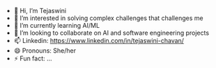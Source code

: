 - 👋 Hi, I’m Tejaswini
- 👀 I’m interested in solving complex challenges that challenges me
- 🌱 I’m currently learning AI/ML
- 💞️ I’m looking to collaborate on AI and software engineering projects
- 📫 Linkedin: https://www.linkedin.com/in/tejaswini-chavan/
- 😄 Pronouns: She/her
- ⚡ Fun fact: ...

<!---
tejaswinichavan37/tejaswinichavan37 is a ✨ special ✨ repository because its `README.md` (this file) appears on your GitHub profile.
You can click the Preview link to take a look at your changes.
--->
